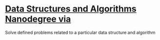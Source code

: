 # [Data Structures and Algorithms Nanodegree via](https://eu.udacity.com/course/data-structures-and-algorithms-nanodegree--nd256)
 Solve defined problems related to a particular data structure and algorithm
